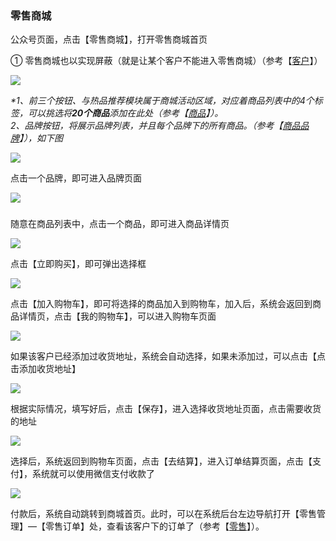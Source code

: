 ### 零售商城

公众号页面，点击【零售商城】，打开零售商城首页

① 零售商城也以实现屏蔽（就是让某个客户不能进入零售商城）（参考【[客户](/ke-hu/tian-jia-ke-hu.md)】）

![](/assets/wsc-4.png)

_\*1、前三个按钮、与热品推荐模块属于商城活动区域，对应着商品列表中的4个标签，可以挑选将**20个商品**添加在此处（_参考【[商品](/商品列表)】_）。  
  2、品牌按钮，将展示品牌列表，并且每个品牌下的所有商品。（参考【_[_商品品牌_](/shang-pin-guan-li/pin-pai.md)_】），如下图_

![](/assets/wsc-5.png)

点击一个品牌，即可进入品牌页面

![](/assets/wsc-6.png)

### 

随意在商品列表中，点击一个商品，即可进入商品详情页

![](/assets/wsc-7.png)

点击【立即购买】，即可弹出选择框

![](/assets/wsc-8.png)

点击【加入购物车】，即可将选择的商品加入到购物车，加入后，系统会返回到商品详情页，点击【我的购物车】，可以进入购物车页面

![](/assets/wsc-9.png)

如果该客户已经添加过收货地址，系统会自动选择，如果未添加过，可以点击【点击添加收货地址】

![](/assets/wsc-10.png)

根据实际情况，填写好后，点击【保存】，进入选择收货地址页面，点击需要收货的地址

![](/assets/wsc-11.png)

选择后，系统返回到购物车页面，点击【去结算】，进入订单结算页面，点击【支付】，系统就可以使用微信支付收款了

![](/assets/wsc-12.png)

付款后，系统自动跳转到商城首页。此时，可以在系统后台左边导航打开【零售管理】—【零售订单】处，查看该客户下的订单了（参考【[零售](/shang-pin-guan-li/ling-shou/chuang-jian-ling-shou-dan.md)】）。


